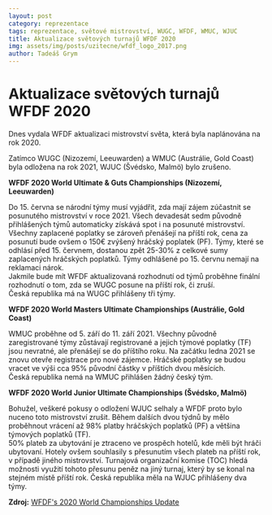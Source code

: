 ```yaml
---
layout: post
category: reprezentace
tags: reprezentace, světové mistrovství, WUGC, WFDF, WMUC, WJUC
title: Aktualizace světových turnajů WFDF 2020
img: assets/img/posts/uzitecne/wfdf_logo_2017.png
author: Tadeáš Grym
---
```

# Aktualizace světových turnajů WFDF 2020

Dnes vydala WFDF aktualizaci mistrovství světa, která byla naplánována na rok 2020.  
  
Zatímco WUGC (Nizozemí, Leeuwarden) a WMUC (Austrálie, Gold Coast) byla odložena na rok 2021, WJUC (Švédsko, Malmö) bylo zrušeno.  
  
**WFDF 2020 World Ultimate & Guts Championships (Nizozemí, Leeuwarden)**

Do 15. června se národní týmy musí vyjádřit, zda mají zájem zúčastnit se posunutého mistrovství v roce 2021. Všech devadesát sedm původně přihlášených týmů automaticky získává spot i na posunuté mistrovství.  
Všechny zaplacené poplatky se zároveň přenášejí na příští rok, cena za posunutí bude ovšem o 150€ zvýšený hráčský poplatek (PF). Týmy, které se odhlásí před 15. červnem, dostanou zpět 25-30% z celkové sumy zaplacených hráčských poplatků. Týmy odhlášené po 15. červnu nemají na reklamaci nárok.  
Jakmile bude mít WFDF aktualizovaná rozhodnutí od týmů proběhne finální rozhodnutí o tom, zda se WUGC posune na příští rok, či zruší.  
Česká republika má na WUGC přihlášeny tři týmy.  
  
**WFDF 2020 World Masters Ultimate Championships (Austrálie, Gold Coast)**

WMUC proběhne od 5. září do 11. září 2021. Všechny původně zaregistrované týmy zůstávají registrované a jejich týmové poplatky (TF) jsou nevratné, ale přenášejí se do příštího roku. Na začátku ledna 2021 se znovu otevře registrace pro nové zájemce. Hráčské poplatky se budou vracet ve výši cca 95% původní částky v příštích dvou měsících.  
Česká republika nemá na WMUC přihlášen žádný český tým.

**WFDF 2020 World Junior Ultimate Championships (Švédsko, Malmö)**

Bohužel, veškeré pokusy o odložení WJUC selhaly a WFDF proto bylo nuceno toto mistrovství zrušit. Během dalších dvou týdnů by mělo proběhnout vrácení až 98% platby hráčských poplatků (PF) a většina týmových poplatků (TF).  
50% plateb za ubytování je ztraceno ve prospěch hotelů, kde měli být hráči ubytovaní. Hotely ovšem souhlasily s přesunutím všech plateb na příští rok, v případě jiného mistrovství. Turnajová organizační komise (TOC) hledá možnosti využití tohoto přesunu peněz na jiný turnaj, který by se konal na stejném místě příští rok.
Česká republika měla na WJUC přihlášeny dva týmy.  

**Zdroj:** [WFDF's 2020 World Championships Update](http://www.wfdf.org/news-media/news/press/2-official-communication/971-wfdfs-2020-world-championships-update)

